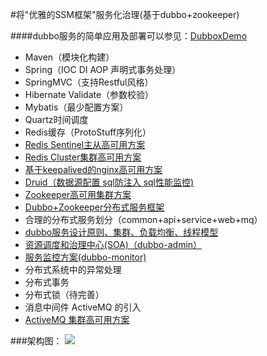 #将"优雅的SSM框架"服务化治理(基于dubbo+zookeeper)

####dubbo服务的简单应用及部署可以参见：[DubboxDemo](https://github.com/wosyingjun/DubboxDemo)

- Maven（模块化构建）
- Spring（IOC DI AOP 声明式事务处理）
- SpringMVC（支持Restful风格）
- Hibernate Validate（参数校验）
- Mybatis（最少配置方案） 
- Quartz时间调度
- Redis缓存（ProtoStuff序列化）
- [Redis Sentinel主从高可用方案](http://wosyingjun.iteye.com/blog/2289593)
- [Redis Cluster集群高可用方案](http://wosyingjun.iteye.com/blog/2289220)
- [基于keepalived的nginx高可用方案](http://wosyingjun.iteye.com/blog/2313147)
- [Druid（数据源配置 sql防注入 sql性能监控)](http://wosyingjun.iteye.com/blog/2306139)
- [Zookeeper高可用集群方案](http://wosyingjun.iteye.com/blog/2312960)
- [Dubbo+Zookeeper分布式服务框架](http://dubbo.io/Home-zh.htm)
- 合理的分布式服务划分（common+api+service+web+mq）
- [dubbo服务设计原则、集群、负载均衡、线程模型](http://dubbo.io/User+Guide-zh.htm)
- [资源调度和治理中心(SOA)（dubbo-admin）](https://github.com/dangdangdotcom/dubbox/tree/master/dubbo-admin)
- [服务监控方案(dubbo-monitor)](https://github.com/handuyishe/dubbo-monitor)
- 分布式系统中的异常处理
- 分布式事务
- 分布式锁（待完善）
- 消息中间件 ActiveMQ 的引入
- [ActiveMQ 集群高可用方案](http://wosyingjun.iteye.com/blog/2314683)


###架构图：
![](http://i.imgur.com/JRQ5Zwa.png)
